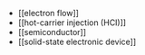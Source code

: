 - [[electron flow]]
- [[hot-carrier injection (HCI)]]
- [[semiconductor]]
- [[solid-state electronic device]]
